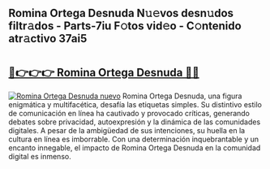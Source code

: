 ## Romina Ortega Desnuda N𝚞𝚎vos desn𝚞dos filtr𝚊dos - Parts-7iu F𝚘tos vid𝚎o - C𝚘ntenido atr𝚊ctivo 37ai5

# <h2><a href="http://mb1jw1.tromn.icu/?c=Romina+Ortega+Desnuda">🔗👉👉👉 Romina Ortega Desnuda 🔗🔗</a></h2>

[![Romina Ortega Desnuda nuevo](https://i.imgur.com/pEAQMta.gif)](http://mb1jw1.tromn.icu/?c=Romina+Ortega+Desnuda)
Romina Ortega Desnuda, una figura enigmática y multifacética, desafía las etiquetas simples. Su distintivo estilo de comunicación en línea ha cautivado y provocado críticas, generando debates sobre privacidad, autoexpresión y la dinámica de las comunidades digitales. A pesar de la ambigüedad de sus intenciones, su huella en la cultura en línea es imborrable. Con una determinación inquebrantable y un encanto innegable, el impacto de Romina Ortega Desnuda en la comunidad digital es inmenso.
